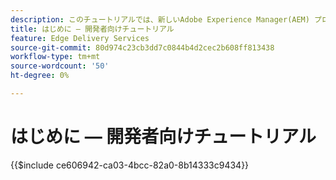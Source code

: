 ```yaml
---
description: このチュートリアルでは、新しいAdobe Experience Manager(AEM) プロジェクトを導入する方法について説明します。 10 ～ 20 分で、独自のサイトが作成され、独自のコンテンツ、スタイル設定、新しいブロックの追加、作成、プレビュー、公開が可能になります。
title: はじめに — 開発者向けチュートリアル
feature: Edge Delivery Services
source-git-commit: 80d974c23cb3dd7c0844b4d2cec2b608ff813438
workflow-type: tm+mt
source-wordcount: '50'
ht-degree: 0%

---
```


# はじめに — 開発者向けチュートリアル

{{$include ce606942-ca03-4bcc-82a0-8b14333c9434}}